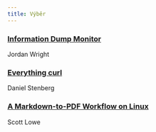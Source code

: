 ```yaml
---
title: Výběr
---
```


### [Information Dump Monitor](https://github.com/jordan-wright/dumpmon)
Jordan Wright

### [Everything curl](https://curl.haxx.se/book.html)
Daniel Stenberg

### [A Markdown-to-PDF Workflow on Linux](https://blog.scottlowe.org/2018/09/27/a-markdown-to-pdf-workflow-on-linux/)
Scott Lowe
